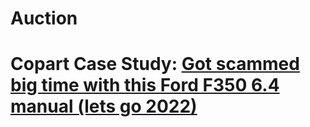 # Auction
# Copart Case Study: [Got scammed big time with this Ford F350 6.4 manual (lets go 2022)](https://youtu.be/l9fb3_TK4VI)
